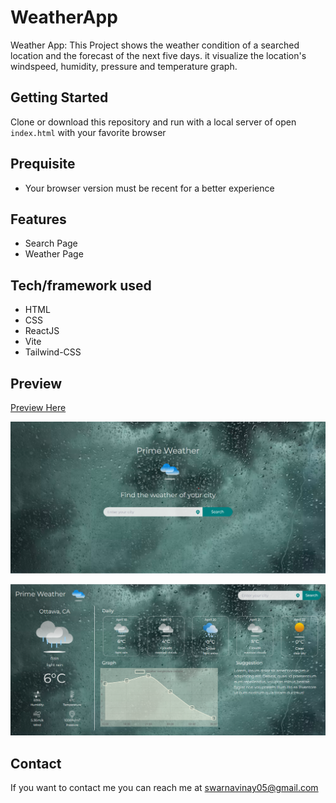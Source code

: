 # WeatherApp

Weather App: This Project shows the weather condition of a searched location and the forecast of the next five days. it visualize the location's windspeed, humidity, pressure and temperature graph.

## Getting Started

Clone or download this repository and run with a local server of open `index.html` with your favorite browser

## Prequisite

- Your browser version must be recent for a better experience

## Features

- Search Page
- Weather Page

## Tech/framework used

- HTML
- CSS
- ReactJS
- Vite
- Tailwind-CSS

## Preview

[Preview Here](https://weather-app-pi-swar.app)

![screenshot](./public/image/snip.png)

![screenshot](./public/image/snip2.png)

## Contact

If you want to contact me you can reach me at
swarnavinay05@gmail.com




